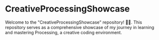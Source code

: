 # CreativeProcessingShowcase
Welcome to the "CreativeProcessingShowcase" repository! 🎨✨.  This repository serves as a comprehensive showcase of my journey in learning and mastering Processing, a creative coding environment.
